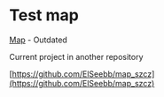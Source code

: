 # Test map


[Map](https://elseebb.github.io/Mapa/#12/49.4247/20.5292) - Outdated

Current project in another repository

[https://github.com/ElSeebb/map_szcz](https://github.com/ElSeebb/map_szcz)
